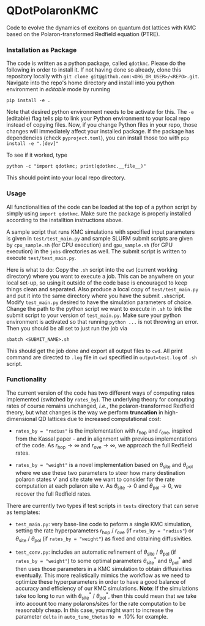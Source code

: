 # QDotPolaronKMC

Code to evolve the dynamics of excitons on quantum dot lattices with KMC based on the Polaron-transformed Redfield equation (PTRE).

### Installation as Package

The code is written as a python package, called `qdotkmc`. Please do the following in order to install it.
If not having done so already, clone this repository locally with `git clone git@github.com:<ORG_OR_USER>/<REPO>.git`. Navigate into the repo's home directory and install into you python environment in *editable* mode by running

```
pip install -e .
```

Note that desired python environment needs to be activate for this. The `-e` (editable) flag tells pip to link your Python environment to your local repo instead of copying files. Now, if you change Python files in your repo, those changes will immediately affect your installed package. If the package has dependencies (check `pyproject.toml`), you can install those too with `pip install -e ".[dev]"`

To see if it worked, type

```
python -c "import qdotkmc; print(qdotkmc.__file__)"
```
This should point into your local repo directory.


### Usage

All functionalities of the code can be loaded at the top of a python script by simply using `import qdotkmc`. Make sure the package is properly installed according to the installtion instructions above. 

A sample script that runs KMC simulations with specified input parameters is given in `test/test_main.py` and sample SLURM submit scripts are given by `cpu_sample.sh` (for CPU execution) and `gpu_sample.sh` (for GPU execution) in the `jobs` directories as well. The submit script is written to execute `test/test_main.py`. 

Here is what to do: Copy the `.sh` script into the `cwd` (current working directory) where you want to execute a job. This can be anywhere on your local set-up, so using it outside of the code base is encouraged to keep things clean and separated. Also produce a local copy of `test/test_main.py` and put it into the same directory where you have the submit `.sh`script. Modify `test_main.py` desired to have the simulation parameters of choice. Change the path to the python script we want to execute in `.sh` to link the submit script to your version of `test_main.py`. Make sure your python environment is activated so that running `python ...` is not throwing an error. Then you should be all set to just run the job via

```
sbatch <SUBMIT_NAME>.sh
```

This should get the job done and export all output files to `cwd`. All print command are directed to `.log` file in `cwd` specified in `output=test.log` of `.sh` script.


### Functionality

The current version of the code has two different ways of computing rates implemented (switched by `rates_by`). The underlying theory for computing rates of course remains unchanged, *i.e.*, the polaron-transformed Redfield theory, but what changes is the way we perform **truncation** in high-dimensional QD lattices due to increased computational cost:

* `rates_by = "radius"` is the implementation with $r_\mathrm{hop}$ and $r_\mathrm{ove}$, inspired from the Kassal paper - and in alignment with previous implementations of the code. As $r_\mathrm{hop} \to \infty$ and $r_\mathrm{ove} \to \infty$, we approach the full Redfield rates.

* `rates_by = "weight"` is a novel implementation based on $\theta_\mathrm{site}$ and $\theta_\mathrm{pol}$ where we use these two parameters to steer how many destination polaron states $\nu'$ and site state we want to consider for the rate computation at each polaron site $\nu$. As $\theta_\mathrm{site} \to 0$ and $\theta_\mathrm{pol} \to 0$, we recover the full Redfield rates. 

There are currently two types if test scripts in `tests` directory that can serve as templates:

* `test_main.py`: very base-line code to peform a single KMC simulation, setting the rate hyperparameters $r_\mathrm{hop}$ / $r_\mathrm{ove}$ (if `rates_by = "radius"`) or $\theta_\mathrm{site}$ / $\theta_\mathrm{pol}$ (if `rates_by = "weight"`) as fixed and obtaining diffusivities.

* `test_conv.py`: includes an automatic refinement of $\theta_\mathrm{site}$ / $\theta_\mathrm{pol}$ (if `rates_by = "weight"`) to some optimal parameters  $\theta_\mathrm{site}^\ast$ and $\theta_\mathrm{pol}^\ast$ and then uses those parameters in a KMC simulation to obtain diffusivities eventually. This more realistically mimics the workflow as we need to optimize these hyperparameters in order to have a good balance of accuracy and efficiency of our KMC simulations. **Note**: If the simulations take too long to run with $\theta_\mathrm{site}^\ast$ / $\theta_\mathrm{pol}^\ast$, then this could mean that we take into account too many polarons/sites for the rate computation to be reasonably cheap. In this case, you might want to increase the parameter `delta` in `auto_tune_thetas` to $\approx. 10 \%$ for example. 